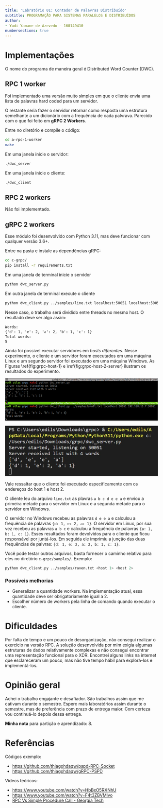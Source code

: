 ```yaml
---
title: 'Labratório 01: Contador de Palavras Distribuído'
subtitle: PROGRAMAÇÃO PARA SISTEMAS PARALELOS E DISTRIBUÍDOS
author:
- Yudi Yamane de Azevedo - 160149410
numbersections: true
---
```


# Implementações

O nome do programa de maneira geral é Distributed Word Counter (DWC). 

## RPC 1 worker
Foi implementado uma versão muito simples em que o cliente envia uma lista de 
palavras hard coded para um servidor. 

O restante seria fazer o servidor retornar como resposta uma estrutura semelhante
a um dicionário com a frequência de cada palvrava. Parecido com o que foi feito 
em **gRPC 2 Workers**.

Entre no diretório e compile o código:

```sh
cd a-rpc-1-worker
make
```

Em uma janela inicie o servidor:

```sh
./dwc_server
```

Em uma janela inicie o cliente:

```sh
./dwc_client
```

## RPC 2 workers
Não foi implementado.

## gRPC 2 workers

Esse módulo foi desenvolvido com Python 3.11, mas deve funcionar com qualquer
versão 3.6+. 

Entre na pasta e instale as dependências gRPC:

```sh
cd c-grpc/
pip install -r requirements.txt
```

Em uma janela de terminal inicie o servidor

```sh
python dwc_server.py
```

Em outra janela de terminal execute o cliente

```sh
python dwc_client.py ../samples/line.txt localhost:50051 localhost:50051
```

Nesse caso, o trabalho será dividido entre threads no mesmo host. O resultado 
deve ser algo assim:

```
Words:
{'d': 1, 'e': 2, 'a': 2, 'b': 1, 'c': 1}
Total words:
5
```

Ainda foi possível executar servidores em _hosts diferentes_. Nesse experimento,
o cliente e um servidor foram executados em uma máquina Linux e um segundo servidor
foi executado em uma máquina Windows. As Figuras \ref{fig:grpc-host-1} e
\ref{fig:grpc-host-2-server} ilustram os resultados do experimento.

![Cliente no terminal inferior e servidor no terminal superior na máquina Linux\label{fig:grpc-host-1}](c-grpc/grpc-host-1.png)

![Servidor na máquina Windows\label{fig:grpc-host-2-server}](c-grpc/grpc-host-2-server.jpeg)

Vale ressaltar que o cliente foi executado especificamente com os endereços do
host 1 e host 2.

O cliente leu do arquivo `line.txt` as plavras `a b c d e e a` e enviou a 
primeira metade para o servidor em Linux e a segunda metade para o servidor em 
Windows.

O servidor no Windows recebeu as palavras `d e e a` e calculou a frequência de 
palavras `{d: 1, e: 2, a: 1}`. O servidor em Linux, por sua vez recebeu as 
palavras `a b c` e calculou a frequência de palavras  `{a: 1, b: 1, c: 1}`. Esses
resultados foram devolvidos para o cliente que ficou responsável por juntá-los.
Em seguida ele imprimiu a junção das duas frequências de palvras: 
`{d: 1, e: 2, a: 2, b: 1, c: 1}`.

Você pode testar outros arquivos, basta fornecer o caminho relativo para eles 
no diretório `c-grpc/samples/`. Exemplo:

```sh
python dwc_client.py ../samples/raven.txt <host 1> <host 2>
```

### Possíveis melhorias

- Generalizar a quantidade workers. Na implementação atual, essa quantidade
deve ser obrigatoriamente igual a 2.
- Escolher número de workers pela linha de comando quando executar o cliente.

# Dificuldades

Por falta de tempo e um pouco de desorganização, não consegui realizar o 
exercício na versão RPC. A solução desenvolvida por mim exigia algumas estruturas
de dados relativamente complexas e não consegui encontrar uma representação 
funcional para o XDR. Encontrei alguns links na internet que esclareceram um 
pouco, mas não tive tempo hábil para explorá-los e implementá-los.

# Opinião geral

Achei o trabalho engajante e desafiador. São trabalhos assim que me cativam durante
o semestre. Espero mais laboratórios assim durante o semestre, mas de preferência
com prazo de entrega maior. Com certeza vou continuá-lo depois dessa entrega. 

**Minha nota** para partição e aprendizado: 8.

# Referências

Códigos exemplo:

- https://github.com/thiagohdaqw/pspd-RPC-Socket
- https://github.com/thiagohdaqw/gRPC-PSPD

Vídeos teóricos:

- https://www.youtube.com/watch?v=HbBxO5RXNhU
- https://www.youtube.com/watch?v=F4t3ZBVMlvo
- [RPC Vs Simple Procedure Call - Georgia Tech](https://www.youtube.com/watch?v=gr7oaiUsxSU)

<!-- 

Passing Complex Data Structures
https://docs.oracle.com/cd/E19683-01/816-1435/rpcgenpguide-6/index.html


https://sites.ualberta.ca/dept/chemeng/AIX-43/share/man/info/C/a_doc_lib/aixprggd/progcomc/rpc_arbdata_ex.htm

https://sites.ualberta.ca/dept/chemeng/AIX-43/share/man/info/C/a_doc_lib/libs/commtrf1/xdr_string.htm#A138X9e5b

https://sites.ualberta.ca/dept/chemeng/AIX-43/share/man/info/C/a_doc_lib/aixprggd/progcomc/xdr_ref.htm#A6gDFg190blai

Linked Lists:
https://www.ibm.com/docs/en/aix/7.1?topic=representation-passing-linked-lists-using-xdr-example
 -->